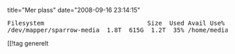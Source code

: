 title="Mer plass"
date="2008-09-16 23:14:15"
<pre>
Filesystem                            Size  Used Avail Use% Mounted on
/dev/mapper/sparrow-media  1.8T  615G  1.2T  35% /home/media
</pre>

[[!tag  generelt

